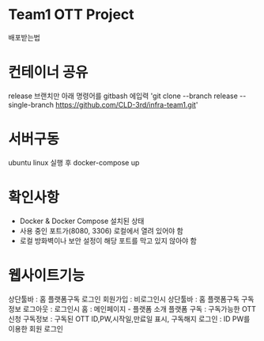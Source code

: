# Team1 OTT Project
배포받는법

# 컨테이너 공유
release 브랜치만 아래 명령어를 gitbash 에입력
'git clone --branch release --single-branch https://github.com/CLD-3rd/infra-team1.git'

# 서버구동
ubuntu linux 실행 후
docker-compose up

# 확인사항
* Docker & Docker Compose 설치된 상태
* 사용 중인 포트가(8080, 3306) 로컬에서 열려 있어야 함
* 로컬 방화벽이나 보안 설정이 해당 포트를 막고 있지 않아야 함

# 웹사이트기능
상단툴바 : 홈 플랫폼구독 로그인 회원가입 : 비로그인시
상단툴바 : 홈 플랫폼구독 구독정보 로그아웃 : 로그인시
홈 : 메인페이지 - 플랫폼 소개
플랫폼 구독 : 구독가능한 OTT 신청
구독정보 : 구독된 OTT ID,PW,시작일,만료일 표시, 구독해지
로그인 : ID PW를 이용한 회원 로그인
